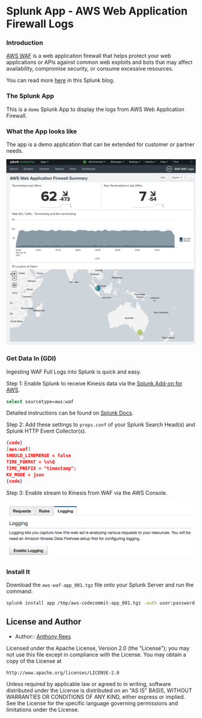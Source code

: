 # Splunk App - AWS Web Application Firewall Logs
### Introduction
[AWS WAF](https://aws.amazon.com/waf/) is a web application firewall that helps protect your web applications or APIs against common web exploits and bots that may affect availability, compromise security, or consume excessive resources.  
  
You can read more [here](https://www.splunk.com/en_us/blog/partners/increase-security-posture-and-troubleshoot-service-delivery-with-splunk-new-aws-waf-full-logs-feature.html) in this Splunk blog.
  
### The Splunk App
This is a `demo` Splunk App to display the logs from AWS Web Application Firewall.  
  
### What the App looks like
The app is a demo application that can be extended for customer or partner needs.  
  
![WAF App](/images/waf.png)
  
### Get Data In (GDI)
Ingesting WAF Full Logs into Splunk is quick and easy.  
  
Step 1: Enable Splunk to receive Kinesis data via the [Splunk Add-on for AWS](https://splunkbase.splunk.com/app/1876/).  
```bash
select sourcetype=aws:waf
```
Detailed instructions can be found on [Splunk Docs](https://docs.splunk.com/Documentation/AddOns/released/AWS/Kinesis).
  
Step 2: Add these settings to `props.conf` of your Splunk Search Head(s) and Splunk HTTP Event Collector(s).  
```json
{code}
[aws:waf]
SHOULD_LINEMERGE = false
TIME_FORMAT = %s%Q
TIME_PREFIX = "timestamp":
KV_MODE = json
{code}
```
  
Step 3: Enable stream to Kinesis from WAF via the AWS Console.
  
![Enable Kinesis](/images/enable.png)
  
### Install It
Download the `aws-waf-app_001.tgz` file onto your Splunk Server and run the command:  
```bash
splunk install app /tmp/aws-codecommit-app_001.tgz -auth user:password
```  
  
## License and Author
  
* Author:: [Anthony Rees](<reesy@splunk.com>)

Licensed under the Apache License, Version 2.0 (the "License");
you may not use this file except in compliance with the License.
You may obtain a copy of the License at

    http://www.apache.org/licenses/LICENSE-2.0

Unless required by applicable law or agreed to in writing, software
distributed under the License is distributed on an "AS IS" BASIS,
WITHOUT WARRANTIES OR CONDITIONS OF ANY KIND, either express or implied.
See the License for the specific language governing permissions and
limitations under the License.